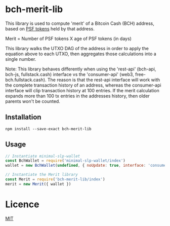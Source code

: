 # bch-merit-lib

This library is used to compute 'merit' of a Bitcoin Cash (BCH) address, based on [PSF tokens](https://psfoundation.cash) held by that address.

Merit = Number of PSF tokens X age of PSF tokens (in days)

This library walks the UTXO DAG of the address in order to apply the equation above to each UTXO, then aggregates those calculations into a single number.

Note: This library behaves differently when using the 'rest-api' (bch-api, bch-js, fullstack.cash) interface vs the 'consumer-api' (web3, free-bch.fullstack.cash). The reason is that the rest-api interface will work with the complete transaction history of an address, whereas the consumer-api interface will clip transaction history at 100 entries. If the merit calculation expands more than 100 tx entries in the addresses history, then older parents won't be counted.

## Installation

```
npm install --save-exact bch-merit-lib
```

## Usage
```javascript
// Instantiate minimal-slp-wallet
const BchWallet = require('minimal-slp-wallet/index')
wallet = new BchWallet(undefined, { noUpdate: true, interface: 'consumer-api' })

// Instantiate the Merit library
const Merit = require('bch-merit-lib/index')
merit = new Merit({ wallet })
```


# Licence

[MIT](LICENSE.md)
